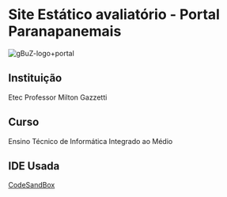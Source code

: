 # Site Estático avaliatório - Portal Paranapanemais

![gBuZ-logo+portal](https://github.com/user-attachments/assets/1bd763a3-fbcb-4390-b49f-76bfe31a21f3)

## Instituição  
Etec Professor Milton Gazzetti

## Curso  
Ensino Técnico de Informática Integrado ao Médio

## IDE Usada
[CodeSandBox](https://codesandbox.io/)

